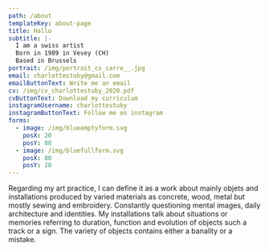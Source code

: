 ```yaml
---
path: /about
templateKey: about-page
title: Hallo
subtitle: |-
  I am a swiss artist
  Born in 1989 in Vevey (CH)
  Based in Brussels
portrait: /img/portrait_cs_carre__.jpg
email: charlottestuby@gmail.com
emailButtonText: Write me an email
cv: /img/cv_charlottestuby_2020.pdf
cvButtonText: Download my curriculum
instagramUsername: charlottestuby
instagramButtonText: Follow me on instagram
forms:
  - image: /img/blueemptyform.svg
    posX: 20
    posY: 80
  - image: /img/bluefullform.svg
    posX: 80
    posY: 20
---
```

Regarding my art practice, I can define it as a work about mainly objets and installations produced by varied materials as concrete, wood, metal but mostly sewing and embroidery. Constantly questioning mental images, daily architecture and identities. My installations talk about situations or memories referring to duration, function and evolution of objects such a track or a sign. The variety of objects contains either a banality or a mistake.